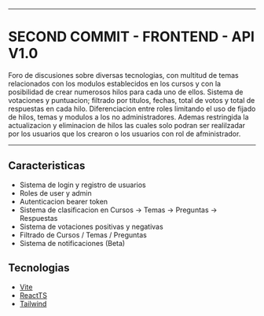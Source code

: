 ***
# SECOND COMMIT - FRONTEND - API V1.0

Foro de discusiones sobre diversas tecnologias, con multitud de temas relacionados con los modulos establecidos en los cursos y con la posibilidad de crear numerosos hilos para cada uno de ellos. Sistema de votaciones y puntuacion; filtrado por titulos, fechas, total de votos y total de respuestas en cada hilo. Diferenciacion entre roles limitando el uso de fijado de hilos, temas y modulos a los no administradores. Ademas restringida la actualizacion y eliminacion de hilos las cuales solo podran ser realilzadar por los usuarios que los crearon o los usuarios con rol de afministrador.
***

## Caracteristicas

* Sistema de login y registro de usuarios
* Roles de user y admin
* Autenticacion bearer token
* Sistema de clasificacion en Cursos -> Temas -> Preguntas -> Respuestas
* Sistema de votaciones positivas y negativas
* Filtrado de Cursos / Temas / Preguntas
* Sistema de notificaciones (Beta)

## Tecnologias

* [Vite](https://vitejs.dev/)
* [ReactTS](https://adonisjs.com/)
* [Tailwind](https://tailwindcss.com/)
